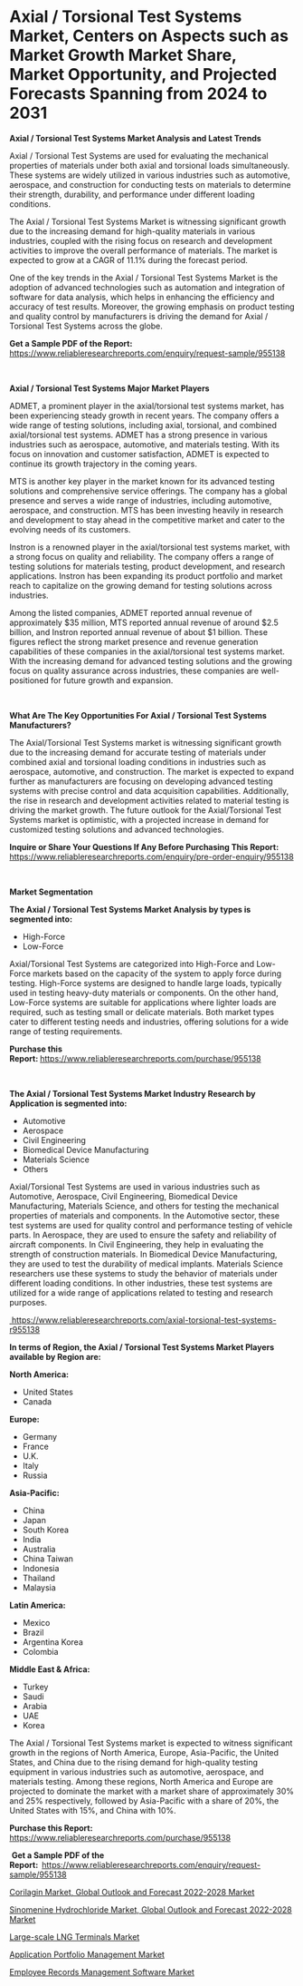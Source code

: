<p><h1>Axial / Torsional Test Systems Market, Centers on Aspects such as Market Growth Market Share, Market Opportunity, and Projected Forecasts Spanning from 2024 to 2031</h1></p><p><strong>Axial / Torsional Test Systems Market Analysis and Latest Trends</strong></p>
<p><p>Axial / Torsional Test Systems are used for evaluating the mechanical properties of materials under both axial and torsional loads simultaneously. These systems are widely utilized in various industries such as automotive, aerospace, and construction for conducting tests on materials to determine their strength, durability, and performance under different loading conditions.</p><p>The Axial / Torsional Test Systems Market is witnessing significant growth due to the increasing demand for high-quality materials in various industries, coupled with the rising focus on research and development activities to improve the overall performance of materials. The market is expected to grow at a CAGR of 11.1% during the forecast period.</p><p>One of the key trends in the Axial / Torsional Test Systems Market is the adoption of advanced technologies such as automation and integration of software for data analysis, which helps in enhancing the efficiency and accuracy of test results. Moreover, the growing emphasis on product testing and quality control by manufacturers is driving the demand for Axial / Torsional Test Systems across the globe.</p></p>
<p><strong>Get a Sample PDF of the Report:&nbsp;</strong> <a href="https://www.reliableresearchreports.com/enquiry/request-sample/955138">https://www.reliableresearchreports.com/enquiry/request-sample/955138</a></p>
<p>&nbsp;</p>
<p><strong>Axial / Torsional Test Systems Major Market Players</strong></p>
<p><p>ADMET, a prominent player in the axial/torsional test systems market, has been experiencing steady growth in recent years. The company offers a wide range of testing solutions, including axial, torsional, and combined axial/torsional test systems. ADMET has a strong presence in various industries such as aerospace, automotive, and materials testing. With its focus on innovation and customer satisfaction, ADMET is expected to continue its growth trajectory in the coming years.</p><p>MTS is another key player in the market known for its advanced testing solutions and comprehensive service offerings. The company has a global presence and serves a wide range of industries, including automotive, aerospace, and construction. MTS has been investing heavily in research and development to stay ahead in the competitive market and cater to the evolving needs of its customers.</p><p>Instron is a renowned player in the axial/torsional test systems market, with a strong focus on quality and reliability. The company offers a range of testing solutions for materials testing, product development, and research applications. Instron has been expanding its product portfolio and market reach to capitalize on the growing demand for testing solutions across industries.</p><p>Among the listed companies, ADMET reported annual revenue of approximately $35 million, MTS reported annual revenue of around $2.5 billion, and Instron reported annual revenue of about $1 billion. These figures reflect the strong market presence and revenue generation capabilities of these companies in the axial/torsional test systems market. With the increasing demand for advanced testing solutions and the growing focus on quality assurance across industries, these companies are well-positioned for future growth and expansion.</p></p>
<p>&nbsp;</p>
<p><strong>What Are The Key Opportunities For Axial / Torsional Test Systems Manufacturers?</strong></p>
<p><p>The Axial/Torsional Test Systems market is witnessing significant growth due to the increasing demand for accurate testing of materials under combined axial and torsional loading conditions in industries such as aerospace, automotive, and construction. The market is expected to expand further as manufacturers are focusing on developing advanced testing systems with precise control and data acquisition capabilities. Additionally, the rise in research and development activities related to material testing is driving the market growth. The future outlook for the Axial/Torsional Test Systems market is optimistic, with a projected increase in demand for customized testing solutions and advanced technologies.</p></p>
<p><strong>Inquire or Share Your Questions If Any Before Purchasing This Report:</strong> <a href="https://www.reliableresearchreports.com/enquiry/pre-order-enquiry/955138">https://www.reliableresearchreports.com/enquiry/pre-order-enquiry/955138</a></p>
<p>&nbsp;</p>
<p><strong>Market Segmentation</strong></p>
<p><strong>The Axial / Torsional Test Systems Market Analysis by types is segmented into:</strong></p>
<p><ul><li>High-Force</li><li>Low-Force</li></ul></p>
<p><p>Axial/Torsional Test Systems are categorized into High-Force and Low-Force markets based on the capacity of the system to apply force during testing. High-Force systems are designed to handle large loads, typically used in testing heavy-duty materials or components. On the other hand, Low-Force systems are suitable for applications where lighter loads are required, such as testing small or delicate materials. Both market types cater to different testing needs and industries, offering solutions for a wide range of testing requirements.</p></p>
<p><strong>Purchase this Report:&nbsp;</strong><a href="https://www.reliableresearchreports.com/purchase/955138">https://www.reliableresearchreports.com/purchase/955138</a></p>
<p>&nbsp;</p>
<p><strong>The Axial / Torsional Test Systems Market Industry Research by Application is segmented into:</strong></p>
<p><ul><li>Automotive</li><li>Aerospace</li><li>Civil Engineering</li><li>Biomedical Device Manufacturing</li><li>Materials Science</li><li>Others</li></ul></p>
<p><p>Axial/Torsional Test Systems are used in various industries such as Automotive, Aerospace, Civil Engineering, Biomedical Device Manufacturing, Materials Science, and others for testing the mechanical properties of materials and components. In the Automotive sector, these test systems are used for quality control and performance testing of vehicle parts. In Aerospace, they are used to ensure the safety and reliability of aircraft components. In Civil Engineering, they help in evaluating the strength of construction materials. In Biomedical Device Manufacturing, they are used to test the durability of medical implants. Materials Science researchers use these systems to study the behavior of materials under different loading conditions. In other industries, these test systems are utilized for a wide range of applications related to testing and research purposes.</p></p>
<p><a href="https://www.reliableresearchreports.com/axial-torsional-test-systems-r955138">&nbsp;https://www.reliableresearchreports.com/axial-torsional-test-systems-r955138</a></p>
<p><strong>In terms of Region, the Axial / Torsional Test Systems Market Players available by Region are:</strong></p>
<p>
    <p> <strong> North America: </strong>
        <ul>
            <li>United States</li>
            <li>Canada</li>
        </ul>
        </p> 
    <p> <strong> Europe: </strong>
        <ul>
            <li>Germany</li>
            <li>France</li>
            <li>U.K.</li>
            <li>Italy</li>
            <li>Russia</li>
        </ul>
        </p> 
    <p> <strong> Asia-Pacific: </strong>
        <ul>
            <li>China</li>
            <li>Japan</li>
            <li>South Korea</li>
            <li>India</li>
            <li>Australia</li>
            <li>China Taiwan</li>
            <li>Indonesia</li>
            <li>Thailand</li>
            <li>Malaysia</li>
        </ul>
        </p> 
    <p> <strong> Latin America: </strong>
        <ul>
            <li>Mexico</li>
            <li>Brazil</li>
            <li>Argentina Korea</li>
            <li>Colombia</li>
        </ul>
        </p> 
    <p> <strong> Middle East & Africa: </strong>
        <ul>
            <li>Turkey</li>
            <li>Saudi</li>
            <li>Arabia</li>
            <li>UAE</li>
            <li>Korea</li>
        </ul>
    </p>
    </p>
<p><p>The Axial / Torsional Test Systems market is expected to witness significant growth in the regions of North America, Europe, Asia-Pacific, the United States, and China due to the rising demand for high-quality testing equipment in various industries such as automotive, aerospace, and materials testing. Among these regions, North America and Europe are projected to dominate the market with a market share of approximately 30% and 25% respectively, followed by Asia-Pacific with a share of 20%, the United States with 15%, and China with 10%.</p></p>
<p><strong>Purchase this Report: </strong><a href="https://www.reliableresearchreports.com/purchase/955138">https://www.reliableresearchreports.com/purchase/955138</a></p>
<p>&nbsp;<strong>Get a Sample PDF of the Report:&nbsp;&nbsp;</strong><a href="https://www.reliableresearchreports.com/enquiry/request-sample/955138">https://www.reliableresearchreports.com/enquiry/request-sample/955138</a></p>
<p><strong></strong></p>
<p><p><a href="https://issuu.com/reportprime-2/docs/corilagin-market-global-outlook-and_ef493bd93983bd">Corilagin Market, Global Outlook and Forecast 2022-2028 Market</a></p><p><a href="https://issuu.com/reportprime-2/docs/sinomenine-hydrochloride-market-glo_7842bbfb2f6b0d">Sinomenine Hydrochloride Market, Global Outlook and Forecast 2022-2028 Market</a></p><p><a href="https://github.com/YashRP12/Market-Research-Report-List-6/blob/main/large-scale-lng-terminals-market.md">Large-scale LNG Terminals Market</a></p><p><a href="https://medium.com/@elizbethsmithb20/application-portfolio-management-industry-sector-market-dynamics-and-future-scenarios-2024-2031-2325a9afeb80">Application Portfolio Management Market</a></p><p><a href="https://medium.com/@elizbethsmithb20/employee-records-management-software-market-indicators-market-size-regional-breakdown-market-03c81632404f">Employee Records Management Software Market</a></p></p>